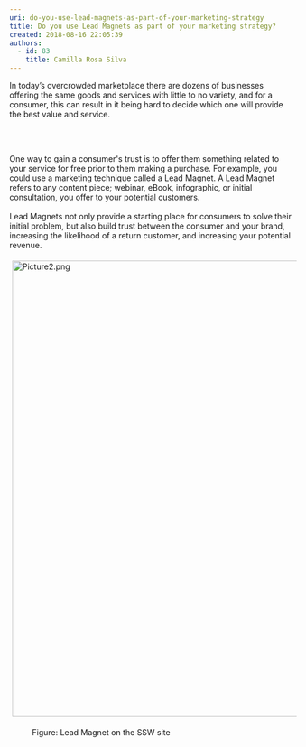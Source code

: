 ```yaml
---
uri: do-you-use-lead-magnets-as-part-of-your-marketing-strategy
title: Do you use Lead Magnets as part of your marketing strategy?
created: 2018-08-16 22:05:39
authors:
  - id: 83
    title: Camilla Rosa Silva
---
```





<span class='intro'> In today’s overcrowded marketplace there are dozens of businesses offering the same goods and services with little to no variety, and for a consumer, this can result in it being hard to decide which one will provide the best value and service.<br><div><br>&#160;</div> </span>

<p>​One way to gain a consumer's trust is to offer them something related to your service for free prior to them making a purchase. For example, you could use a marketing technique called a Lead Magnet. A Lead Magnet refers to any content piece; webinar, eBook, infographic, or initial consultation, you offer to your potential customers.<br>&#160;<br>Lead Magnets not only provide a starting place for consumers to solve their initial problem, but also build trust between the consumer and your brand, increasing the likelihood of a return customer, and increasing your potential revenue.<br></p><dl class="ssw15-rteElement-ImageArea"><img alt="Picture2.png" src="/SiteAssets/do-you-use-lead-magnets-as-part-of-your-marketing-strategy/Picture2.png" style="margin&#58;5px;width&#58;808px;" /></dl><dd class="ssw15-rteElement-FigureNormal">​Figure&#58; ​​Lead Magnet on the SSW site​<br></dd><p><br>&#160;</p>


